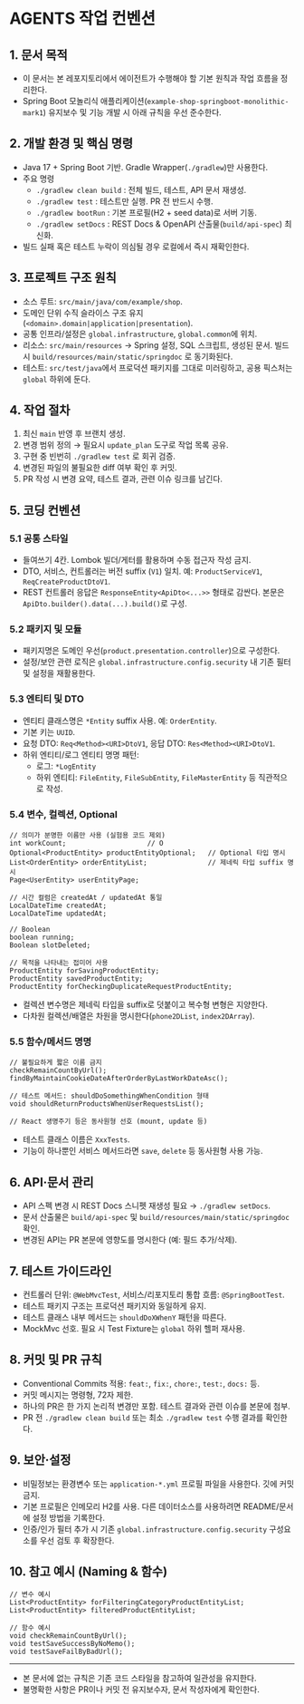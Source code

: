 # AGENTS 작업 컨벤션

## 1. 문서 목적
- 이 문서는 본 레포지토리에서 에이전트가 수행해야 할 기본 원칙과 작업 흐름을 정리한다.
- Spring Boot 모놀리식 애플리케이션(`example-shop-springboot-monolithic-mark1`) 유지보수 및 기능 개발 시 아래 규칙을 우선 준수한다.

## 2. 개발 환경 및 핵심 명령
- Java 17 + Spring Boot 기반. Gradle Wrapper(`./gradlew`)만 사용한다.
- 주요 명령
    - `./gradlew clean build` : 전체 빌드, 테스트, API 문서 재생성.
    - `./gradlew test` : 테스트만 실행. PR 전 반드시 수행.
    - `./gradlew bootRun` : 기본 프로필(H2 + seed data)로 서버 기동.
    - `./gradlew setDocs` : REST Docs & OpenAPI 산출물(`build/api-spec`) 최신화.
- 빌드 실패 혹은 테스트 누락이 의심될 경우 로컬에서 즉시 재확인한다.

## 3. 프로젝트 구조 원칙
- 소스 루트: `src/main/java/com/example/shop`.
- 도메인 단위 수직 슬라이스 구조 유지 (`<domain>.domain|application|presentation`).
- 공통 인프라/설정은 `global.infrastructure`, `global.common`에 위치.
- 리소스: `src/main/resources` → Spring 설정, SQL 스크립트, 생성된 문서. 빌드시 `build/resources/main/static/springdoc` 로 동기화된다.
- 테스트: `src/test/java`에서 프로덕션 패키지를 그대로 미러링하고, 공용 픽스처는 `global` 하위에 둔다.

## 4. 작업 절차
1. 최신 `main` 반영 후 브랜치 생성.
2. 변경 범위 정의 → 필요시 `update_plan` 도구로 작업 목록 공유.
3. 구현 중 빈번히 `./gradlew test` 로 회귀 검증.
4. 변경된 파일의 불필요한 diff 여부 확인 후 커밋.
5. PR 작성 시 변경 요약, 테스트 결과, 관련 이슈 링크를 남긴다.

## 5. 코딩 컨벤션

### 5.1 공통 스타일
- 들여쓰기 4칸. Lombok 빌더/게터를 활용하며 수동 접근자 작성 금지.
- DTO, 서비스, 컨트롤러는 버전 suffix (`V1`) 일치. 예: `ProductServiceV1`, `ReqCreateProductDtoV1`.
- REST 컨트롤러 응답은 `ResponseEntity<ApiDto<...>>` 형태로 감싼다. 본문은 `ApiDto.builder().data(...).build()`로 구성.

### 5.2 패키지 및 모듈
- 패키지명은 도메인 우선(`product.presentation.controller`)으로 구성한다.
- 설정/보안 관련 로직은 `global.infrastructure.config.security` 내 기존 필터 및 설정을 재활용한다.

### 5.3 엔티티 및 DTO
- 엔티티 클래스명은 `*Entity` suffix 사용. 예: `OrderEntity`.
- 기본 키는 `UUID`.
- 요청 DTO: `Req<Method><URI>DtoV1`, 응답 DTO: `Res<Method><URI>DtoV1`.
- 하위 엔티티/로그 엔티티 명명 패턴:
    - 로그: `*LogEntity`
    - 하위 엔티티: `FileEntity`, `FileSubEntity`, `FileMasterEntity` 등 직관적으로 작성.

### 5.4 변수, 컬렉션, Optional
```
// 의미가 분명한 이름만 사용 (실험용 코드 제외)
int workCount;                    // O
Optional<ProductEntity> productEntityOptional;   // Optional 타입 명시
List<OrderEntity> orderEntityList;               // 제네릭 타입 suffix 명시
Page<UserEntity> userEntityPage;

// 시간 컬럼은 createdAt / updatedAt 통일
LocalDateTime createdAt;
LocalDateTime updatedAt;

// Boolean
boolean running;
Boolean slotDeleted;

// 목적을 나타내는 접미어 사용
ProductEntity forSavingProductEntity;
ProductEntity savedProductEntity;
ProductEntity forCheckingDuplicateRequestProductEntity;
```
- 컬렉션 변수명은 제네릭 타입을 suffix로 덧붙이고 복수형 변형은 지양한다.
- 다차원 컬렉션/배열은 차원을 명시한다(`phone2DList`, `index2DArray`).

### 5.5 함수/메서드 명명
```
// 불필요하게 짧은 이름 금지
checkRemainCountByUrl();
findByMaintainCookieDateAfterOrderByLastWorkDateAsc();

// 테스트 메서드: shouldDoSomethingWhenCondition 형태
void shouldReturnProductsWhenUserRequestsList();

// React 생명주기 등은 동사원형 선호 (mount, update 등)
```
- 테스트 클래스 이름은 `XxxTests`.
- 기능이 하나뿐인 서비스 메서드라면 `save`, `delete` 등 동사원형 사용 가능.

## 6. API·문서 관리
- API 스펙 변경 시 REST Docs 스니펫 재생성 필요 → `./gradlew setDocs`.
- 문서 산출물은 `build/api-spec` 및 `build/resources/main/static/springdoc` 확인.
- 변경된 API는 PR 본문에 영향도를 명시한다 (예: 필드 추가/삭제).

## 7. 테스트 가이드라인
- 컨트롤러 단위: `@WebMvcTest`, 서비스/리포지토리 통합 흐름: `@SpringBootTest`.
- 테스트 패키지 구조는 프로덕션 패키지와 동일하게 유지.
- 테스트 클래스 내부 메서드는 `shouldDoXWhenY` 패턴을 따른다.
- MockMvc 선호. 필요 시 Test Fixture는 `global` 하위 헬퍼 재사용.

## 8. 커밋 및 PR 규칙
- Conventional Commits 적용: `feat:`, `fix:`, `chore:`, `test:`, `docs:` 등.
- 커밋 메시지는 명령형, 72자 제한.
- 하나의 PR은 한 가지 논리적 변경만 포함. 테스트 결과와 관련 이슈를 본문에 첨부.
- PR 전 `./gradlew clean build` 또는 최소 `./gradlew test` 수행 결과를 확인한다.

## 9. 보안·설정
- 비밀정보는 환경변수 또는 `application-*.yml` 프로필 파일을 사용한다. 깃에 커밋 금지.
- 기본 프로필은 인메모리 H2를 사용. 다른 데이터소스를 사용하려면 README/문서에 설정 방법을 기록한다.
- 인증/인가 필터 추가 시 기존 `global.infrastructure.config.security` 구성요소를 우선 검토 후 확장한다.

## 10. 참고 예시 (Naming & 함수)
```
// 변수 예시
List<ProductEntity> forFilteringCategoryProductEntityList;
List<ProductEntity> filteredProductEntityList;

// 함수 예시
void checkRemainCountByUrl();
void testSaveSuccessByNoMemo();
void testSaveFailByBadUrl();
```

---
- 본 문서에 없는 규칙은 기존 코드 스타일을 참고하여 일관성을 유지한다.
- 불명확한 사항은 PR이나 커밋 전 유지보수자, 문서 작성자에게 확인한다.
